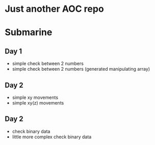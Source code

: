 # Just another AOC repo

# Submarine
## Day 1 
* simple check between 2 numbers
* simple check between 2 numbers (generated manipulating array)

## Day 2 
* simple xy movements
* simple xy(z) movements

## Day 2 
* check binary data
* little more complex check binary data